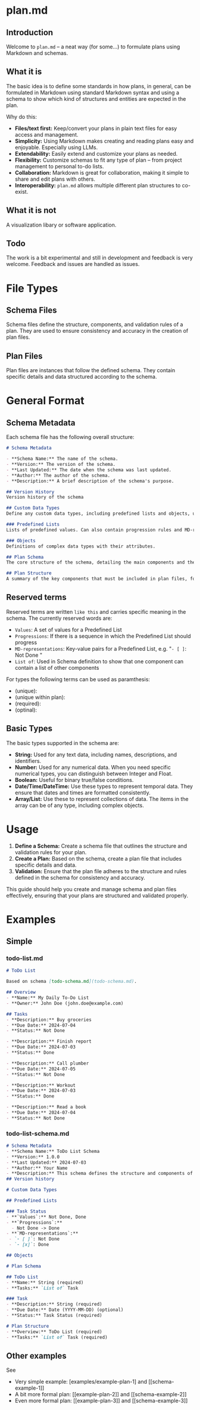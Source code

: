 # plan.md

## Introduction
Welcome to `plan.md` – a neat way (for some...) to formulate plans using Markdown and schemas. 

## What it is

The basic idea is to define some standards in how plans, in general, can be formulated in Markdown using standard Markdown syntax and using a schema to show which kind of structures and entities are expected in the plan.

Why do this:
- **Files/text first:** Keep/convert your plans in plain text files for easy access and management.
- **Simplicity:** Using Markdown makes creating and reading plans easy and enjoyable. Especially using LLMs. 
- **Extendability:** Easily extend and customize your plans as needed.
- **Flexibility:** Customize schemas to fit any type of plan – from project management to personal to-do lists.
- **Collaboration:** Markdown is great for collaboration, making it simple to share and edit plans with others.
- **Interoperability:** `plan.md` allows multiple different plan structures to co-exist. 

## What it is not

A visualization libary or software application. 

## Todo
The work is a bit experimental and still in development and feedback is very welcome. Feedback and issues are handled as issues. 

# File Types

## Schema Files
Schema files define the structure, components, and validation rules of a plan. They are used to ensure consistency and accuracy in the creation of plan files.

## Plan Files
Plan files are instances that follow the defined schema. They contain specific details and data structured according to the schema.

# General Format

## Schema Metadata
Each schema file has the following overall structure:
```markdown
# Schema Metadata

- **Schema Name:** The name of the schema.
- **Version:** The version of the schema.
- **Last Updated:** The date when the schema was last updated.
- **Author:** The author of the schema.
- **Description:** A brief description of the schema's purpose.

## Version History
Version history of the schema

## Custom Data Types
Define any custom data types, including predefined lists and objects, used within the schema.

### Predefined Lists
Lists of predefined values. Can also contain progression rules and MD-representations.

### Objects
Definitions of complex data types with their attributes.

## Plan Schema
The core structure of the schema, detailing the main components and their attributes.

## Plan Structure
A summary of the key components that must be included in plan files, following the defined schema.

```

## Reserved terms

Reserved terms are written `like this` and carries specific meaning in the schema. The currently reserved words are: 
* `Values`: A set of values for a Predefined List
* `Progressions`: If there is a sequence in which the Predefined List should progress
* `MD-representations`: Key-value pairs for a Predefined List, e.g. "`- [ ]`: Not Done "
* `List of`: Used in Schema definition to show that one component can contain a list of other components 

For types the following terms can be used as paramthesis:
* (unique): 
* (unique within plan): 
* (required): 
* (optinal): 

## Basic Types
The basic types supported in the schema are:
- **String:** Used for any text data, including names, descriptions, and identifiers.
- **Number:** Used for any numerical data. When you need specific numerical types, you can distinguish between Integer and Float.
- **Boolean:** Useful for binary true/false conditions.
- **Date/Time/DateTime:** Use these types to represent temporal data. They ensure that dates and times are formatted consistently.
- **Array/List:** Use these to represent collections of data. The items in the array can be of any type, including complex objects.

# Usage
1. **Define a Schema:** Create a schema file that outlines the structure and validation rules for your plan.
2. **Create a Plan:** Based on the schema, create a plan file that includes specific details and data.
3. **Validation:** Ensure that the plan file adheres to the structure and rules defined in the schema for consistency and accuracy.

This guide should help you create and manage schema and plan files effectively, ensuring that your plans are structured and validated properly.


# Examples
## Simple
### todo-list.md

```markdown
# ToDo List

Based on schema [todo-schema.md](todo-schema.md).

## Overview
- **Name:** My Daily To-Do List
- **Owner:** John Doe (john.doe@example.com)

## Tasks
- **Description:** Buy groceries
- **Due Date:** 2024-07-04
- **Status:** Not Done

- **Description:** Finish report
- **Due Date:** 2024-07-03
- **Status:** Done

- **Description:** Call plumber
- **Due Date:** 2024-07-05
- **Status:** Not Done

- **Description:** Workout
- **Due Date:** 2024-07-03
- **Status:** Done

- **Description:** Read a book
- **Due Date:** 2024-07-04
- **Status:** Not Done
```


### todo-list-schema.md

```markdown
# Schema Metadata
- **Schema Name:** ToDo List Schema
- **Version:** 1.0.0
- **Last Updated:** 2024-07-03
- **Author:** Your Name
- **Description:** This schema defines the structure and components of a personal to-do list for validation purposes.
## Version history

# Custom Data Types

## Predefined Lists

### Task Status
- **`Values`:** Not Done, Done
- **`Progressions`:**
  - Not Done -> Done
- **`MD-representations`:** 
 - `- [ ]`: Not Done 
 - `- [x]`: Done

## Objects

# Plan Schema

## ToDo List
- **Name:** String (required)
- **Tasks:** `List of` Task

### Task
- **Description:** String (required)
- **Due Date:** Date (YYYY-MM-DD) (optional)
- **Status:** Task Status (required)

# Plan Structure
- **Overview:** ToDo List (required)
- **Tasks:** `List of` Task (required)

```
## Other examples
See 

* Very simple example:  [examples/example-plan-1] and [[schema-example-1]]
* A bit more formal plan: [[example-plan-2]] and [[schema-example-2]]
* Even more formal plan: [[example-plan-3]] and [[schema-example-3]] 
